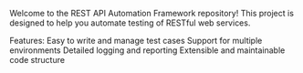 Welcome to the REST API Automation Framework repository! This project is designed to help you automate testing of RESTful web services. 

Features:
Easy to write and manage test cases
Support for multiple environments
Detailed logging and reporting
Extensible and maintainable code structure
